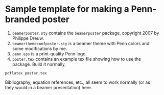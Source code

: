 # Sample template for making a Penn-branded poster

1. `beamerposter.sty` contains the `beamerposter` package, copyright 2007 by Philippe Dreuw.
2. `beamerthemeconfposter.sty` is a beamer theme with Penn colors and some modifications by me.
3. `penn.eps` is a print-quality Penn logo.
4. `poster.tex` contains an example tex file showing how to use the package. Build it normally,
  ```
  pdflatex poster.tex
  ```

Bibliography, equation references, etc., all seem to work normally (or as they would in a beamer presentation) here.
